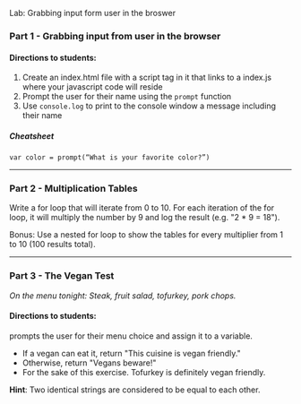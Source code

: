  Lab: Grabbing input form user in the broswer

### Part 1 - Grabbing input from user in the browser


#### Directions to students: 

 1. Create an index.html file with a script tag in it that links to a index.js where your javascript code will reside
 2. Prompt the user for their name using the ```prompt``` function
 3. Use ```console.log``` to print to the console window a message including their name
 
##### Cheatsheet

```
var color = prompt(“What is your favorite color?”)
```
---
### Part 2 - Multiplication Tables

Write a for loop that will iterate from 0 to 10. For each iteration of the for loop, it will multiply the number by 9 and log the result (e.g. "2 * 9 = 18").

Bonus: Use a nested for loop to show the tables for every multiplier from 1 to 10 (100 results total).

---
### Part 3 - The Vegan Test

*On the menu tonight: Steak, fruit salad, tofurkey, pork chops.*

#### Directions to students: 

prompts the user for their menu choice and assign it to a variable.

 - If a vegan can eat it, return "This cuisine is vegan friendly."
 - Otherwise, return "Vegans beware!"
 - For the sake of this exercise. Tofurkey is definitely vegan friendly.

**Hint**: Two identical strings are considered to be equal to each other.